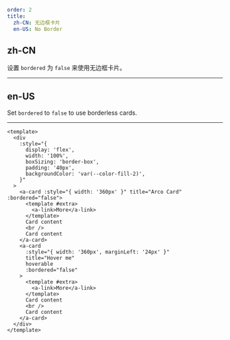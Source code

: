 ```yaml
order: 2
title:
  zh-CN: 无边框卡片
  en-US: No Border
```

## zh-CN

设置 `bordered` 为 `false` 来使用无边框卡片。

---

## en-US

Set `bordered` to `false` to use borderless cards.

---

```vue
<template>
  <div
    :style="{
      display: 'flex',
      width: '100%',
      boxSizing: 'border-box',
      padding: '40px',
      backgroundColor: 'var(--color-fill-2)',
    }"
  >
    <a-card :style="{ width: '360px' }" title="Arco Card" :bordered="false">
      <template #extra>
        <a-link>More</a-link>
      </template>
      Card content
      <br />
      Card content
    </a-card>
    <a-card
      :style="{ width: '360px', marginLeft: '24px' }"
      title="Hover me"
      hoverable
      :bordered="false"
    >
      <template #extra>
        <a-link>More</a-link>
      </template>
      Card content
      <br />
      Card content
    </a-card>
  </div>
</template>
```

